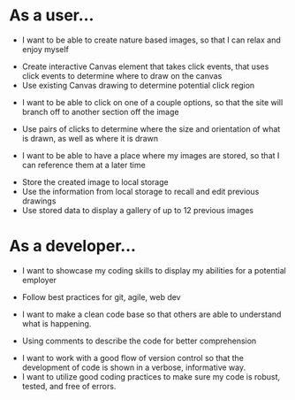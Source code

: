 # As a user…
* I want to be able to create nature based images, so that I can relax and enjoy myself
- Create interactive Canvas element that takes click events, that uses click events to determine where to draw on the canvas
- Use existing Canvas drawing to determine potential click region
* I want to be able to click on one of a couple options, so that the site will branch off to another section off the image
- Use pairs of clicks to determine where the size and orientation of what is drawn, as well as where it is drawn
* I want to be able to have a place where my images are stored, so that I can reference them at a later time
- Store the created image to local storage
- Use the information from local storage to recall and edit previous drawings
- Use stored data to display a gallery of up to 12 previous images 

# As a developer…
* I want to showcase my coding skills to display my abilities for a potential employer
- Follow best practices for git, agile, web dev 
* I want to make a clean code base so that others are able to understand what is happening.
- Using comments to describe the code for better comprehension 
* I want to work with a good flow of version control so that the development of code is shown in a verbose, informative way.
* I want to utilize good coding practices to make sure my code is robust, tested, and free of errors.